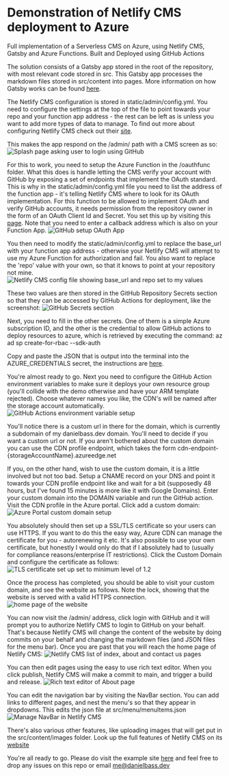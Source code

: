 # Demonstration of Netlify CMS deployment to Azure

 Full implementation of a Serverless CMS on Azure, using Netlify CMS, Gatsby and Azure Functions. Built and Deployed using GitHub Actions

 The solution consists of a Gatsby app stored in the root of the repository, with most relevant code stored in src.
 This Gatsby app processes the markdown files stored in src/content into pages. More information on how Gatsby works can be found [here](https://www.gatsbyjs.com/).

 The Netlify CMS configuration is stored in static/admin/config.yml. You need to configure the settings at the top of the file to point towards your repo and your function app address - the rest can be left as is unless you want to add more types of data to manage. To find out more about configuring Netlify CMS check out their [site](https://www.netlifycms.org/docs/github-backend/).
 
 This makes the app respond on the /admin/ path with a CMS screen as so:
 ![Splash page asking user to login using GitHub](https://github.com/deepbass/serverless-cms-azure/raw/main/readme-images/serverless-cms-admin-login.PNG)

 For this to work, you need to setup the Azure Function in the /oauthfunc folder. What this does is handle letting the CMS verify your account with GitHub by exposing a set of endpoints that implement the OAuth standard. This is why in the static/admin/config.yml file you need to list the address of the function app - it's telling Netlify CMS where to look for its OAuth implementation. For this function to be allowed to implement OAuth and verify GitHub accounts, it needs permission from the repository owner in the form of an OAuth Client Id and Secret. You set this up by visiting this [page](https://github.com/settings/applications/new). Note that you need to enter a callback address which is also on your Function App.
 ![GitHub setup OAuth App](https://github.com/deepbass/serverless-cms-azure/raw/main/readme-images/serverless-cms-github-oauth-app.PNG)
 
 You then need to modify the static/admin/config.yml to replace the base_url with your function app address - otherwise your Netlify CMS will attempt to use my Azure Function for authorization and fail. You also want to replace the 'repo' value with your own, so that it knows to point at your repository not mine.
 ![Netlify CMS config file showing base_url and repo set to my values](https://github.com/deepbass/serverless-cms-azure/raw/main/readme-images/serverless-cms-netlify-config.PNG)

 These two values are then stored in the GitHub Repository Secrets section so that they can be accessed by GitHub Actions for deployment, like the screenshot:
 ![GitHub Secrets section](https://github.com/deepbass/serverless-cms-azure/raw/main/readme-images/serverless-cms-github-secrets.PNG)

 Next, you need to fill in the other secrets. One of them is a simple Azure subscription ID, and the other is the credential to allow GitHub actions to deploy resources to azure, which is retrieved by executing the command: az ad sp create-for-rbac --sdk-auth

 Copy and paste the JSON that is output into the terminal into the AZURE_CREDENTIALS secret, the instructions are [here](https://github.com/marketplace/actions/azure-login).

 You're almost ready to go. Next you need to configure the GitHub Action environment variables to make sure it deploys your own resource group (you'll collide with the demo otherwise and have your ARM template rejected). Choose whatever names you like, the CDN's will be named after the storage account automatically.
 ![GitHub Actions environment variable setup](https://github.com/deepbass/serverless-cms-azure/raw/main/readme-images/serverless-cms-github-actions-env.PNG)

 You'll notice there is a custom url in there for the domain, which is currently a subdomain of my danielbass.dev domain. You'll need to decide if you want a custom url or not. If you aren't bothered about the custom domain you can use the CDN profile endpoint, which takes the form cdn-endpoint-{storageAccountName}.azureedge.net

 If you, on the other hand, wish to use the custom domain, it is a little involved but not too bad. Setup a CNAME record on your DNS and point it towards your CDN profile endpoint like and wait for a bit (supposedly 48 hours, but I've found 15 minutes is more like it with Google Domains). Enter your custom domain into the DOMAIN variable and run the GitHub action. Visit the CDN profile in the Azure portal. Click add a custom domain:
 ![Azure Portal custom domain setup](https://github.com/deepbass/serverless-cms-azure/raw/main/readme-images/serverless-cms-azure-custom-domain.PNG)

 You absolutely should then set up a SSL/TLS certificate so your users can use HTTPS. If you want to do this the easy way, Azure CDN can manage the certificate for you - autorenewing it etc. It's also possible to use your own certificate, but honestly I would only do that if I absolutely had to (usually for compliance reasons/enterprise IT restrictions). Click the Custom Domain and configure the certificate as follows:
 ![TLS certificate set up set to minimum level of 1.2](https://github.com/deepbass/serverless-cms-azure/raw/main/readme-images/serverless-cms-azure-tls-certificate.PNG)

 Once the process has completed, you should be able to visit your custom domain, and see the website as follows. Note the lock, showing that the website is served with a valid HTTPS connection.
 ![home page of the website](https://github.com/deepbass/serverless-cms-azure/raw/main/readme-images/serverless-cms-home-page.PNG)

 You can now visit the /admin/ address, click login with GitHub and it will prompt you to authorize Netlify CMS to login to GitHub on your behalf. That's because Netlify CMS will change the content of the website by doing commits on your behalf and changing the markdown files (and JSON files for the menu bar). Once you are past that you will reach the home page of Netlify CMS:
 ![Netlify CMS list of index, about and contact us pages](https://github.com/deepbass/serverless-cms-azure/raw/main/readme-images/serverless-cms-list-pages.PNG)

 You can then edit pages using the easy to use rich text editor. When you click publish, Netlify CMS will make a commit to main, and trigger a build and release.
 ![Rich text editor of About page](https://github.com/deepbass/serverless-cms-azure/raw/main/readme-images/serverless-cms-richtexteditor.PNG)

 You can edit the navigation bar by visiting the NavBar section. You can add links to different pages, and nest the menu's so that they appear in dropdowns. This edits the json file at src/menu/menuItems.json
 ![Manage NavBar in Netlify CMS](https://github.com/deepbass/serverless-cms-azure/raw/main/readme-images/serverless-cms-edit-navbar.PNG)

 There's also various other features, like uploading images that will get put in the src/content/images folder. Look up the full features of Netlify CMS on its [website](https://www.netlifycms.org/)

 You're all ready to go. Please do visit the example site [here](https://serverlesscms.danielbass.dev) and feel free to drop any issues on this repo or email me@danielbass.dev